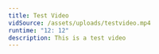 ```yaml
---
title: Test Video
vidSource: /assets/uploads/testvideo.mp4
runtime: "12: 12"
description: This is a test video
---
```

